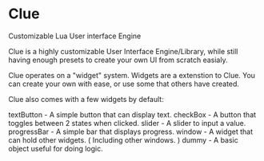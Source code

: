 # Clue
Customizable Lua User interface Engine

Clue is a highly customizable User Interface Engine/Library, 
while still having enough presets to create your own UI from scratch easialy.

Clue operates on a "widget" system. Widgets are a extenstion to Clue. 
You can create your own with ease, or use some that others have created.

Clue also comes with a few widgets by default:

textButton - A simple button that can display text.
checkBox - A button that toggles between 2 states when clicked.
slider - A slider to input a value.
progressBar - A simple bar that displays progress.
window - A widget that can hold other widgets. ( Including other windows. )
dummy - A basic object useful for doing logic.


